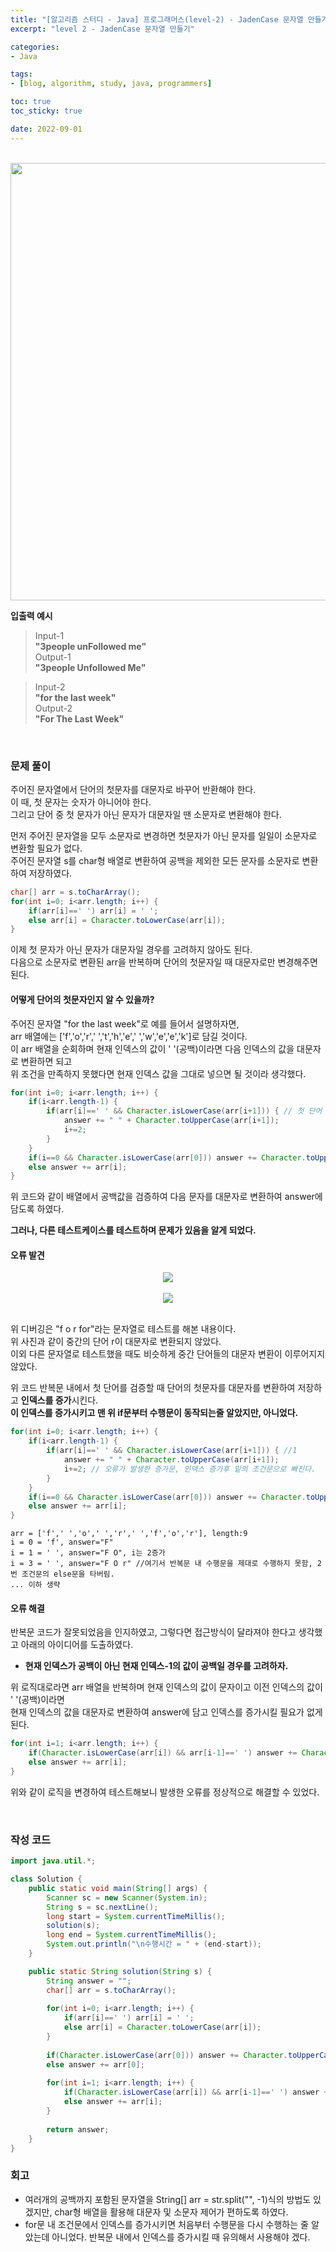 ```yaml
--- 
title: "[알고리즘 스터디 - Java] 프로그래머스(level-2) - JadenCase 문자열 만들기" 
excerpt: "level 2 - JadenCase 문자열 만들기" 

categories: 
- Java

tags: 
- [blog, algorithm, study, java, programmers]

toc: true
toc_sticky: true

date: 2022-09-01
--- 
```


<br>

<center><img src="/assets/images/programmers/20220901_04.png" width="700"></center>


**입출력 예시**
> Input-1 <br>
**"3people unFollowed me"** <br>
> Output-1 <br>
**"3people Unfollowed Me"**

> Input-2 <br>
**"for the last week"** <br>
> Output-2 <br>
**"For The Last Week"**

<br>

### 문제 풀이
주어진 문자열에서 단어의 첫문자를 대문자로 바꾸어 반환해야 한다. <br>
이 때, 첫 문자는 숫자가 아니어야 한다. <br>
그리고 단어 중 첫 문자가 아닌 문자가 대문자일 땐 소문자로 변환해야 한다.

먼저 주어진 문자열을 모두 소문자로 변경하면 첫문자가 아닌 문자를 일일이 소문자로 변환할 필요가 없다. <br>
주어진 문자열 s를 char형 배열로 변환하여 공백을 제외한 모든 문자를 소문자로 변환하여 저장하였다.

```java
char[] arr = s.toCharArray();        
for(int i=0; i<arr.length; i++) {
    if(arr[i]==' ') arr[i] = ' ';
    else arr[i] = Character.toLowerCase(arr[i]);
}
```

이제 첫 문자가 아닌 문자가 대문자일 경우를 고려하지 않아도 된다. <br>
다음으로 소문자로 변환된 arr을 반복하며 단어의 첫문자일 때 대문자로만 변경해주면 된다.

#### 어떻게 단어의 첫문자인지 알 수 있을까?
주어진 문자열 "for the last week"로 예를 들어서 설명하자면, <br>
arr 배열에는 ['f','o','r',' ','t','h','e',' ','w','e','e','k']로 담길 것이다. <br>
이 arr 배열을 순회하며 현재 인덱스의 값이 ' '(공백)이라면 다음 인덱스의 값을 대문자로 변환하면 되고 <br>
위 조건을 만족하지 못했다면 현재 인덱스 값을 그대로 넣으면 될 것이라 생각했다. <br>

```java
for(int i=0; i<arr.length; i++) {
    if(i<arr.length-1) {
        if(arr[i]==' ' && Character.isLowerCase(arr[i+1])) { // 첫 단어 검증
            answer += " " + Character.toUpperCase(arr[i+1]);
            i+=2; 
        }
    }
    if(i==0 && Character.isLowerCase(arr[0])) answer += Character.toUpperCase(arr[i]); // 제일 첫번째 글자
    else answer += arr[i];
}
```

위 코드와 같이 배열에서 공백값을 검증하여 다음 문자를 대문자로 변환하여 answer에 담도록 하였다. <br>

**그러나, 다른 테스트케이스를 테스트하며 문제가 있음을 알게 되었다.**

#### 오류 발견
<center><img src="/assets/images/programmers/20220901_04-error1.png"></center>
<br>
<center><img src="/assets/images/programmers/20220901_04-error2.png"></center>
<br>

위 디버깅은 "f o r for"라는 문자열로 테스트를 해본 내용이다. <br>
위 사진과 같이 중간의 단어 r이 대문자로 변환되지 않았다. <br>
이외 다른 문자열로 테스트했을 때도 비슷하게 중간 단어들의 대문자 변환이 이루어지지 않았다.

위 코드 반복문 내에서 첫 단어를 검증할 때 단어의 첫문자를 대문자를 변환하여 저장하고 **인덱스를 증가**시킨다. <br>
**이 인덱스를 증가시키고 맨 위 if문부터 수행문이 동작되는줄 알았지만, 아니었다.**

```java
for(int i=0; i<arr.length; i++) {
    if(i<arr.length-1) {
        if(arr[i]==' ' && Character.isLowerCase(arr[i+1])) { //1
            answer += " " + Character.toUpperCase(arr[i+1]);
            i+=2; // 오류가 발생한 증가문, 인덱스 증가후 밑의 조건문으로 빠진다.
        }
    }
    if(i==0 && Character.isLowerCase(arr[0])) answer += Character.toUpperCase(arr[i]); //2
    else answer += arr[i]; 
}
```

```
arr = ['f',' ','o',' ','r',' ','f','o','r'], length:9
i = 0 = 'f', answer="F"
i = 1 = ' ', answer="F O", i는 2증가
i = 3 = ' ', answer="F O r" //여기서 반복문 내 수행문을 제대로 수행하지 못함, 2번 조건문의 else문을 타버림.
... 이하 생략
```

#### 오류 해결
반복문 코드가 잘못되었음을 인지하였고, 그렇다면 접근방식이 달라져야 한다고 생각했고 아래의 아이디어를 도출하였다.
- **현재 인덱스가 공백이 아닌 현재 인덱스-1의 값이 공백일 경우를 고려하자.**

위 로직대로라면 arr 배열을 반복하며 현재 인덱스의 값이 문자이고 이전 인덱스의 값이 ' '(공백)이라면 <br>
현재 인덱스의 값을 대문자로 변환하여 answer에 담고 인덱스를 증가시킬 필요가 없게 된다.

```java
for(int i=1; i<arr.length; i++) {
    if(Character.isLowerCase(arr[i]) && arr[i-1]==' ') answer += Character.toUpperCase(arr[i]); 
    else answer += arr[i];
}
```
위와 같이 로직을 변경하여 테스트해보니 발생한 오류를 정상적으로 해결할 수 있었다.

<br>

### 작성 코드
```java
import java.util.*;

class Solution {
    public static void main(String[] args) {
        Scanner sc = new Scanner(System.in);
        String s = sc.nextLine();
        long start = System.currentTimeMillis();
        solution(s);
        long end = System.currentTimeMillis();
        System.out.println("\n수행시간 = " + (end-start));
    }

    public static String solution(String s) {
        String answer = "";
        char[] arr = s.toCharArray();
        
        for(int i=0; i<arr.length; i++) {
            if(arr[i]==' ') arr[i] = ' ';
            else arr[i] = Character.toLowerCase(arr[i]);
        }
        
        if(Character.isLowerCase(arr[0])) answer += Character.toUpperCase(arr[0]); 
        else answer += arr[0];
        
        for(int i=1; i<arr.length; i++) {
            if(Character.isLowerCase(arr[i]) && arr[i-1]==' ') answer += Character.toUpperCase(arr[i]); 
            else answer += arr[i];
        }
        
        return answer;
    }
}
```

### 회고
- 여러개의 공백까지 포함된 문자열을 String[] arr = str.split("", -1)식의 방법도 있겠지만, char형 배열을 활용해 대문자 및 소문자 제어가 편하도록 하였다.
- for문 내 조건문에서 인덱스를 증가시키면 처음부터 수행문을 다시 수행하는 줄 알았는데 아니었다. 반복문 내에서 인덱스를 증가시킬 때 유의해서 사용해야 겠다.
